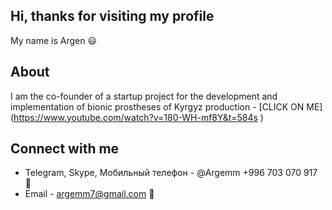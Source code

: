 ## Hi, thanks for visiting my profile
My name is Argen 😃
## About

I am the co-founder of a startup project for the development and implementation of bionic prostheses of Kyrgyz production - [CLICK ON ME] (https://www.youtube.com/watch?v=180-WH-mf8Y&t=584s )

## Connect with me
 - Telegram, Skype, Мобильный телефон - @Argemm +996 703 070 917 📲
 - Email - argemm7@gmail.com 📧
